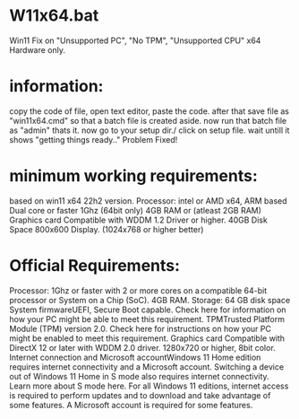# W11x64.bat
Win11 Fix on "Unsupported PC", "No TPM", "Unsupported CPU" x64 Hardware only. 

# information:
copy the code of file, open text editor, paste the code. after that save file as "win11x64.cmd" so that a batch file is created aside. now run that batch file as "admin" thats it. now go to your setup dir./ click on setup file. wait untill it shows "getting things ready.." Problem Fixed!

# minimum working requirements:
based on win11 x64 22h2 version.
Processor: intel or AMD x64, ARM based Dual core or faster 1Ghz (64bit only)
4GB RAM or (atleast 2GB RAM)
Graphics card Compatible with WDDM 1.2 Driver or higher. 
40GB Disk Space
800x600 Display. (1024x768 or higher better)

# Official Requirements:
Processor: 1Ghz or faster with 2 or more cores on a compatible 64-bit processor or System on a Chip (SoC).
4GB RAM.
Storage: 64 GB disk space
System firmwareUEFI, Secure Boot capable. Check here for information on how your PC might be able to meet this requirement.
TPMTrusted Platform Module (TPM) version 2.0. Check here for instructions on how your PC might be enabled to meet this requirement.
Graphics card Compatible with DirectX 12 or later with WDDM 2.0 driver.
1280x720 or higher, 8bit color.
Internet connection and Microsoft accountWindows 11 Home edition requires internet connectivity and a Microsoft account. Switching a device out of Windows 11 Home in S mode also requires internet connectivity. Learn more about S mode here. For all Windows 11 editions, internet access is required to perform updates and to download and take advantage of some features. A Microsoft account is required for some features.
